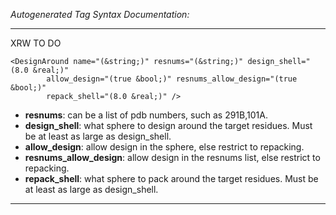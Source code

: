 _Autogenerated Tag Syntax Documentation:_

---
XRW TO DO

```
<DesignAround name="(&string;)" resnums="(&string;)" design_shell="(8.0 &real;)"
        allow_design="(true &bool;)" resnums_allow_design="(true &bool;)"
        repack_shell="(8.0 &real;)" />
```

-   **resnums**: can be a list of pdb numbers, such as 291B,101A.
-   **design_shell**: what sphere to design around the target residues. Must be at least as large as design_shell.
-   **allow_design**: allow design in the sphere, else restrict to repacking.
-   **resnums_allow_design**: allow design in the resnums list, else restrict to repacking.
-   **repack_shell**: what sphere to pack around the target residues. Must be at least as large as design_shell.

---
